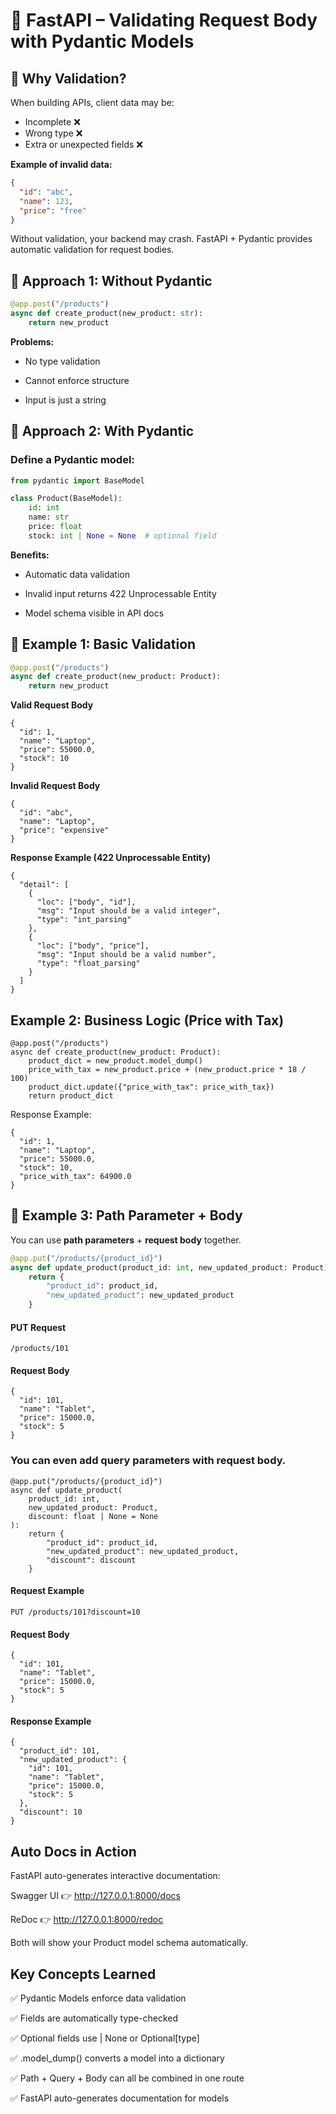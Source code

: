 # 📘 FastAPI – Validating Request Body with Pydantic Models

## 🔹 Why Validation?
When building APIs, client data may be:
- Incomplete ❌  
- Wrong type ❌  
- Extra or unexpected fields ❌  

**Example of invalid data:**
```json
{
  "id": "abc",   
  "name": 123,   
  "price": "free"
}
```
Without validation, your backend may crash.
FastAPI + Pydantic provides automatic validation for request bodies.

## 📝 Approach 1: Without Pydantic

```python
@app.post("/products")
async def create_product(new_product: str):
    return new_product
```
**Problems:**

*  No type validation

*  Cannot enforce structure
*  Input is just a string

## 📝 Approach 2: With Pydantic

### Define a Pydantic model:

```python
from pydantic import BaseModel

class Product(BaseModel):
    id: int
    name: str
    price: float
    stock: int | None = None  # optional field
```
**Benefits:**
* Automatic data validation

* Invalid input returns 422 Unprocessable Entity

* Model schema visible in API docs

## 📌 Example 1: Basic Validation

```python
@app.post("/products")
async def create_product(new_product: Product):
    return new_product
```
**Valid Request Body**
```
{
  "id": 1,
  "name": "Laptop",
  "price": 55000.0,
  "stock": 10
}
```
**Invalid Request Body**
```
{
  "id": "abc",
  "name": "Laptop",
  "price": "expensive"
}
```
**Response Example (422 Unprocessable Entity)**
```
{
  "detail": [
    {
      "loc": ["body", "id"],
      "msg": "Input should be a valid integer",
      "type": "int_parsing"
    },
    {
      "loc": ["body", "price"],
      "msg": "Input should be a valid number",
      "type": "float_parsing"
    }
  ]
}
```
## Example 2: Business Logic (Price with Tax)
```
@app.post("/products")
async def create_product(new_product: Product):
    product_dict = new_product.model_dump()
    price_with_tax = new_product.price + (new_product.price * 18 / 100)
    product_dict.update({"price_with_tax": price_with_tax})
    return product_dict
```
Response Example:
```
{
  "id": 1,
  "name": "Laptop",
  "price": 55000.0,
  "stock": 10,
  "price_with_tax": 64900.0
}
```
## 📌 Example 3: Path Parameter + Body

You can use **path parameters** + **request body** together.

```python
@app.put("/products/{product_id}")
async def update_product(product_id: int, new_updated_product: Product):
    return {
        "product_id": product_id,
        "new_updated_product": new_updated_product
    }
```
#### PUT Request
```
/products/101
```

#### Request Body
```
{
  "id": 101,
  "name": "Tablet",
  "price": 15000.0,
  "stock": 5
}
```
### You can even add query parameters with request body.
```
@app.put("/products/{product_id}")
async def update_product(
    product_id: int,
    new_updated_product: Product,
    discount: float | None = None
):
    return {
        "product_id": product_id,
        "new_updated_product": new_updated_product,
        "discount": discount
    }
```

#### Request Example
```
PUT /products/101?discount=10
```
#### Request Body
```
{
  "id": 101,
  "name": "Tablet",
  "price": 15000.0,
  "stock": 5
}
```
#### Response Example
```
{
  "product_id": 101,
  "new_updated_product": {
    "id": 101,
    "name": "Tablet",
    "price": 15000.0,
    "stock": 5
  },
  "discount": 10
}
```

##  Auto Docs in Action

FastAPI auto-generates interactive documentation:

Swagger UI 👉 http://127.0.0.1:8000/docs

ReDoc 👉 http://127.0.0.1:8000/redoc

Both will show your Product model schema automatically.

## Key Concepts Learned

✅ Pydantic Models enforce data validation

✅ Fields are automatically type-checked

✅ Optional fields use | None or Optional[type]

✅ .model_dump() converts a model into a dictionary

✅ Path + Query + Body can all be combined in one route

✅ FastAPI auto-generates documentation for models